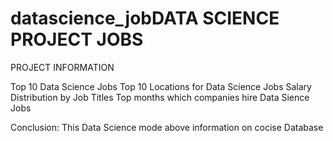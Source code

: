# datascience_jobDATA SCIENCE PROJECT JOBS


     
PROJECT INFORMATION

Top 10 Data Science Jobs
Top 10 Locations for Data Science Jobs
Salary Distribution by Job Titles
Top months which companies hire Data Sience Jobs


 Conclusion:
             This Data Science mode above information on cocise Database
